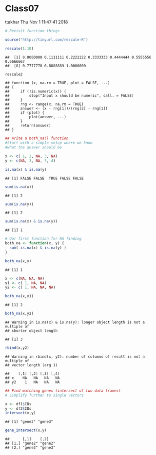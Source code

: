 Class07
================
ttakhar
Thu Nov 1 11:47:41 2018

``` r
# Revisit function things

source("http://tinyurl.com/rescale-R")

rescale(1:10)
```

    ##  [1] 0.0000000 0.1111111 0.2222222 0.3333333 0.4444444 0.5555556 0.6666667
    ##  [8] 0.7777778 0.8888889 1.0000000

``` r
rescale2
```

    ## function (x, na.rm = TRUE, plot = FALSE, ...) 
    ## {
    ##     if (!is.numeric(x)) {
    ##         stop("Input x should be numeric", call. = FALSE)
    ##     }
    ##     rng <- range(x, na.rm = TRUE)
    ##     answer <- (x - rng[1])/(rng[2] - rng[1])
    ##     if (plot) {
    ##         plot(answer, ...)
    ##     }
    ##     return(answer)
    ## }

``` r
## Write a both_na() function
#Start with a simple setup where we know 
#what the answer should be

x <- c( 1, 2, NA, 3, NA)
y <- c(NA, 3, NA, 3, 4)

is.na(x) & is.na(y)
```

    ## [1] FALSE FALSE  TRUE FALSE FALSE

``` r
sum(is.na(x))
```

    ## [1] 2

``` r
sum(is.na(y))
```

    ## [1] 2

``` r
sum(is.na(x) & is.na(y))
```

    ## [1] 1

``` r
# Our first function for NA finding
both_na <- function(x, y) {
  sum( is.na(x) & is.na(y) )
}

both_na(x,y)
```

    ## [1] 1

``` r
x <- c(NA, NA, NA)
y1 <- c( 1, NA, NA)
y2 <- c( 1, NA, NA, NA)

both_na(x,y1)
```

    ## [1] 2

``` r
both_na(x,y2)
```

    ## Warning in is.na(x) & is.na(y): longer object length is not a multiple of
    ## shorter object length

    ## [1] 3

``` r
rbind(x,y2)
```

    ## Warning in rbind(x, y2): number of columns of result is not a multiple of
    ## vector length (arg 1)

    ##    [,1] [,2] [,3] [,4]
    ## x    NA   NA   NA   NA
    ## y2    1   NA   NA   NA

``` r
## Find matching genes (intersect of two data frames)
# Simplify further to single vectors

x <- df1$IDs
y <- df2$IDs
intersect(x,y)
```

    ## [1] "gene2" "gene3"

``` r
gene_intersect(x,y)
```

    ##      [,1]    [,2]   
    ## [1,] "gene2" "gene2"
    ## [2,] "gene3" "gene3"
